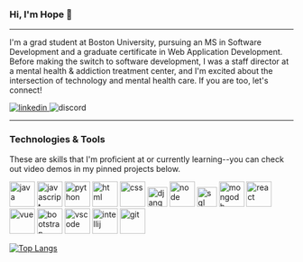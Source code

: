 ### Hi, I'm Hope 👋
<hr>

I'm a grad student at Boston University, pursuing an MS in Software Development and a graduate certificate in Web Application Development. Before making the switch to software development, I was a staff director at a mental health & addiction treatment center, and I'm excited about the intersection of technology and mental health care. If you are too, let's connect! 

<a href="https://linkedin.com/in/hneels">
<img src="https://user-images.githubusercontent.com/66707636/177416455-964d44cb-bdba-48bc-aae7-2b8f3a87b4b7.svg" alt="linkedin">
</a>
<img src="https://img.shields.io/badge/-Discord-ff6964?style=for-the-badge&logo=discord" alt="discord">

<hr>

### Technologies & Tools

These are skills that I'm proficient at or currently learning--you can check out video demos in my pinned projects below.

<p align="left">
<img src="https://user-images.githubusercontent.com/66707636/177418846-a240c391-94b0-4202-b071-c60a4515b6d2.svg" alt="java" width="45px">
<img src="https://user-images.githubusercontent.com/66707636/177418858-237ac6e5-9511-4bd4-9355-df59d18f2f81.svg" alt="javascript" width="45px">
<img src="https://user-images.githubusercontent.com/66707636/177418998-d543d406-11ef-4c03-8c18-317ff7f467b7.svg" alt="python" width="45px">
<img src="https://user-images.githubusercontent.com/66707636/177419055-26ba5165-81fe-44c4-9362-34358d0bc7c2.svg" alt="html" width="45px">
<img src="https://user-images.githubusercontent.com/66707636/177419068-409bc96f-3591-4dc9-805b-fb6ad567f982.svg" alt="css" width="45px">
<img src="https://user-images.githubusercontent.com/66707636/177420913-45f3bb5c-5977-4aae-860c-37b4e98d5d5f.svg" alt="django" width="35px">
<img src="https://user-images.githubusercontent.com/66707636/177420946-ac22d6a3-1cc9-4c9f-9198-64cab3c0922f.svg" alt="node" width="45px">
<img src="https://user-images.githubusercontent.com/66707636/177421957-562cd30d-4b8b-4ca0-b672-5062abdb10f4.svg" alt="sql" width="35px">
<img src="https://user-images.githubusercontent.com/66707636/177422016-2758da9c-9482-421d-a438-7fc96f4c550a.svg" alt="mongodb" width="45px">
<img src="https://user-images.githubusercontent.com/66707636/177422094-23c9e1f6-5953-45ad-9df2-a171d2fcfb42.svg" alt="react" width="45px">
<img src="https://user-images.githubusercontent.com/66707636/177422153-1291e476-a073-461c-b194-9ebc123fb90d.svg" alt="vue" width="45px">
<img src="https://user-images.githubusercontent.com/66707636/177422209-8223d64b-b119-4153-99b1-31bd67365ebe.svg" alt="bootstrap" width="45px">
<img src="https://user-images.githubusercontent.com/66707636/177422269-5848c9f4-60eb-4b7a-b040-345c9fbb210f.svg" alt="vscode" width="45px">
<img src="https://user-images.githubusercontent.com/66707636/177422297-d7bf49ba-7610-423a-a7a0-9f2423f55d19.svg" alt="intellij" width="45px">
<img src="https://user-images.githubusercontent.com/66707636/177422401-44f7f8aa-13dc-4966-b9c5-87673f0fafd3.svg" alt="git" width="45px">
 </p>

[![Top Langs](https://github-readme-stats-hneels.vercel.app/api/top-langs/?username=hneels&layout=compact&langs_count=6)](https://github.com/hneels/github-readme-stats)

 
 
<!--


Sections TODO

My Favorite Projects section like YuriDevAT

coursework section? / currently learning

publish java assignments to private repos

host own vercel instance so java is shown in language bar



Check out the video demos in my pinned projects below!
-->
